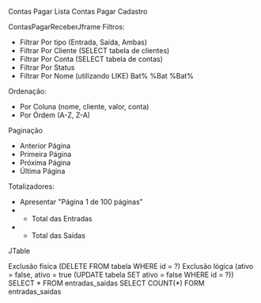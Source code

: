 Contas Pagar Lista
Contas Pagar Cadastro

ContasPagarReceberJframe
Filtros:
- Filtrar Por tipo (Entrada, Saída, Ambas)
- Filtrar Por Cliente (SELECT tabela de clientes)
- Filtrar Por Conta (SELECT tabela de contas)
- Filtrar Por Status
- Filtrar Por Nome (utilizando LIKE) Bat% %Bat %Bat%

Ordenação:
- Por Coluna (nome, cliente, valor, conta) 
- Por Órdem (A-Z, Z-A)

Paginação
- Anterior Página
- Primeira Página
- Próxima Página
- Última Página

Totalizadores:
- Apresentar "Página 1 de 100 páginas"
- * Total das Entradas
- * Total das Saídas

JTable

Exclusão física (DELETE FROM tabela WHERE id = ?)
Exclusão lógica (ativo = false, ativo = true (UPDATE tabela SET ativo = false WHERE id = ?))
SELECT * FROM entradas_saidas
SELECT COUNT(*) FORM entradas_saidas
